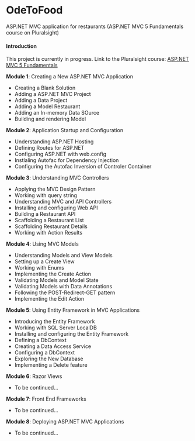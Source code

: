# OdeToFood
ASP.NET MVC application for restaurants (ASP.NET MVC 5 Fundamentals course on Pluralsight)

#### Introduction
 This project is currently in progress. Link to the Pluralsight course: [ASP.NET MVC 5 Fundamentals](https://www.pluralsight.com/courses/aspdotnet-mvc5-fundamentals "ASP.NET MVC 5 Fundamentals") 

**Module 1**: Creating a New ASP.NET MVC Application
- Creating a Blank Solution
- Adding a ASP.NET MVC Project
- Adding a Data Project
- Adding a Model Restaurant
- Adding an In-memory Data SOurce
- Building and rendering Model

**Module 2**: Application Startup and Configuration
- Understanding ASP.NET Hosting
- Defining Routes for ASP.NET
- Configuring ASP.NET with web.config
- Instlaling Autofac for Dependency Injection
- Configuring the Autofac Inversion of Controler Container

**Module 3**: Understanding MVC Controllers
- Applying the MVC Design Pattern
- Working with query string
- Understanding MVC and API Controllers
- Installing and configuring Web API
- Building a Restaurant API
- Scaffolding a Restaurant List
- Scaffolding Restaurant Details
- Working with Action Results

**Module 4**: Using MVC Models
- Understanding Models and View Models
- Setting up a Create View
- Working with Enums
- Implementing the Create Action
- Validating Models and Model State
- Validating Models with Data Annotations
- Following the POST-Redirect-GET pattern
- Implementing the Edit Action

**Module 5**: Using Entity Framework in MVC Applications
- Introducing the Entity Framework
- Working with SQL Server LocalDB
- Installing and configuring the Entity Framework
- Defining a DbContext
- Creating a Data Access Service
- Configuring a DbContext
- Exploring the New Database
- Implementing a Delete feature

**Module 6**: Razor Views
- To be continued... 

**Module 7**: Front End Frameworks
- To be continued... 

**Module 8**: Deploying ASP.NET MVC Applications
- To be continued... 
